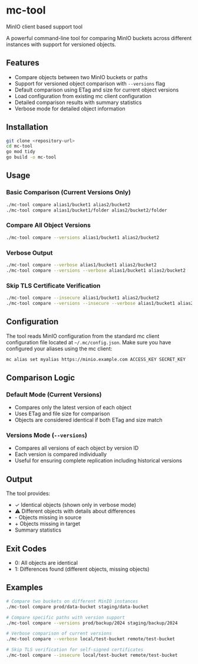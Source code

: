 # mc-tool
MinIO client based support tool

A powerful command-line tool for comparing MinIO buckets across different instances with support for versioned objects.

## Features

- Compare objects between two MinIO buckets or paths
- Support for versioned object comparison with `--versions` flag
- Default comparison using ETag and size for current object versions
- Load configuration from existing mc client configuration
- Detailed comparison results with summary statistics
- Verbose mode for detailed object information

## Installation

```bash
git clone <repository-url>
cd mc-tool
go mod tidy
go build -o mc-tool
```

## Usage

### Basic Comparison (Current Versions Only)
```bash
./mc-tool compare alias1/bucket1 alias2/bucket2
./mc-tool compare alias1/bucket1/folder alias2/bucket2/folder
```

### Compare All Object Versions
```bash
./mc-tool compare --versions alias1/bucket1 alias2/bucket2
```

### Verbose Output
```bash
./mc-tool compare --verbose alias1/bucket1 alias2/bucket2
./mc-tool compare --versions --verbose alias1/bucket1 alias2/bucket2
```

### Skip TLS Certificate Verification
```bash
./mc-tool compare --insecure alias1/bucket1 alias2/bucket2
./mc-tool compare --versions --insecure --verbose alias1/bucket1 alias2/bucket2
```

## Configuration

The tool reads MinIO configuration from the standard mc client configuration file located at `~/.mc/config.json`. Make sure you have configured your aliases using the mc client:

```bash
mc alias set myalias https://minio.example.com ACCESS_KEY SECRET_KEY
```

## Comparison Logic

### Default Mode (Current Versions)
- Compares only the latest version of each object
- Uses ETag and file size for comparison
- Objects are considered identical if both ETag and size match

### Versions Mode (`--versions`)
- Compares all versions of each object by version ID
- Each version is compared individually
- Useful for ensuring complete replication including historical versions

## Output

The tool provides:
- ✓ Identical objects (shown only in verbose mode)
- ⚠ Different objects with details about differences
- \- Objects missing in source
- \+ Objects missing in target
- Summary statistics

## Exit Codes

- 0: All objects are identical
- 1: Differences found (different objects, missing objects)

## Examples

```bash
# Compare two buckets on different MinIO instances
./mc-tool compare prod/data-bucket staging/data-bucket

# Compare specific paths with version support
./mc-tool compare --versions prod/backup/2024 staging/backup/2024

# Verbose comparison of current versions
./mc-tool compare --verbose local/test-bucket remote/test-bucket

# Skip TLS verification for self-signed certificates
./mc-tool compare --insecure local/test-bucket remote/test-bucket
```
